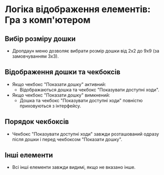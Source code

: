 # Логіка відображення елементів: Гра з комп'ютером

## Вибір розміру дошки
- Дропдаун меню дозволяє вибрати розмір дошки від 2x2 до 9x9 (за замовчуванням 3x3).

## Відображення дошки та чекбоксів
- Якщо чекбокс "Показати дошку" активний:
  - Відображаються дошка та чекбокс "Показувати доступні ходи".
- Якщо чекбокс "Показати дошку" вимкнений:
  - Дошка та чекбокс "Показувати доступні ходи" повністю приховуються з інтерфейсу.

## Порядок чекбоксів
- Чекбокс "Показувати доступні ходи" завжди розташований одразу після дошки і перед чекбоксом "Показати дошку".

## Інші елементи
- Всі інші елементи завжди видимі, якщо не вказано інше. 